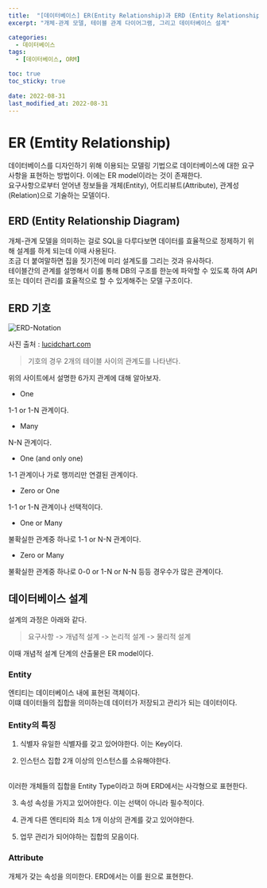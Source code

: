 ```yaml
---
title:  "[데이터베이스] ER(Entity Relationship)과 ERD (Entity Relationship Diagram)"
excerpt: "개체-관계 모델, 테이블 관계 다이어그램, 그리고 데이터베이스 설계"

categories:
  - 데이터베이스
tags:
  - [데이터베이스, ORM]

toc: true
toc_sticky: true
 
date: 2022-08-31
last_modified_at: 2022-08-31
---
```


# ER (Emtity Relationship)

데이터베이스를 디자인하기 위해 이용되는 모델링 기법으로 데이터베이스에 대한 요구사항을 표현하는 방법이다. 이에는 ER model이라는 것이 존재한다.
<br>
요구사항으로부터 얻어낸 정보들을 개체(Entity), 어트리뷰트(Attribute), 관계성(Relation)으로 기술하는 모델이다.
<br>



## ERD (Entity Relationship Diagram)

개체-관계 모델을 의미하는 걸로 SQL을 다루다보면 데이터를 효율적으로 정제하기 위해 설계를 하게 되는데 이때 사용된다. <br>
조금 더 붙여말하면 집을 짓기전에 미리 설계도를 그리는 것과 유사하다.<br>
테이블간의 관계를 설명해서 이를 통해 DB의 구조를 한눈에 파악할 수 있도록 하여 API또는 데이터 관리를 효율적으로 할 수 있게해주는 모델 구조이다.

## ERD 기호

![ERD-Notation](https://user-images.githubusercontent.com/75519839/196674642-e22a8c0a-57f7-4e80-b2f1-3a010aefb870.png)

사진 출처 : [lucidchart.com](https://www.lucidchart.com/pages/ER-diagram-symbols-and-meaning)

> 기호의 경우 2개의 테이블 사이의 관계도를 나타낸다.

위의 사이트에서 설명한 6가지 관계에 대해 알아보자.

- One

1-1 or 1-N 관계이다.

- Many

N-N 관계이다.

- One (and only one)

1-1 관계이나 가로 행끼리만 연결된 관계이다.

- Zero or One

1-1 or 1-N 관계이나 선택적이다.

- One or Many

불확실한 관계중 하나로 1-1 or N-N 관계이다.

- Zero or Many

불확실한 관계중 하나로 0-0 or 1-N or N-N 등등 경우수가 많은 관계이다.

## 데이터베이스 설계

설계의 과정은 아래와 같다.
> 요구사항 -> 개념적 설계 -> 논리적 설계 -> 물리적 설계

이때 개념적 설계 단계의 산출물은 ER model이다.

### Entity

엔티티는 데이터베이스 내에 표현된 객체이다. <br>
이떄 데이터들의 집합을 의미하는데 데이터가 저장되고 관리가 되는 데이터이다.

### Entity의 특징

1. 식별자
유일한 식별자를 갖고 있어야한다. 이는 Key이다.

2. 인스턴스 집합
2개 이상의 인스턴스를 소유해야한다.
<br>
이러한 개체들의 집합을 Entity Type이라고 하며 ERD에서는 사각형으로 표현한다.

3. 속성
속성을 가지고 있어야한다. 이는 선택이 아니라 필수적이다.

4. 관계
다른 엔티티와 최소 1개 이상의 관계를 갖고 있어야한다.

5. 업무
관리가 되어야하는 집합의 모음이다.

### Attribute

개체가 갖는 속성을 의미한다.
ERD에서는 이를 원으로 표현한다.
